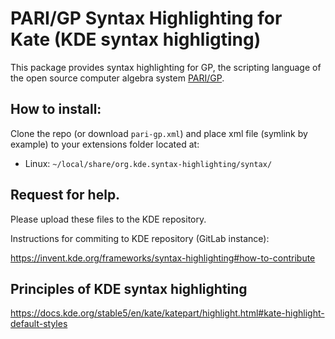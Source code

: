 # PARI/GP Syntax Highlighting for Kate (KDE syntax highligting)

This package provides syntax highlighting for GP, the scripting language of the open source computer algebra system [PARI/GP](https://pari.math.u-bordeaux.fr/).

## How to install:

Clone the repo (or download `pari-gp.xml`) and place xml file (symlink by example) to your extensions folder located at:

* Linux: `~/local/share/org.kde.syntax-highlighting/syntax/`
  
## Request for help.

Please upload these files to the KDE repository.

Instructions for commiting to KDE repository (GitLab instance):

https://invent.kde.org/frameworks/syntax-highlighting#how-to-contribute

## Principles of KDE syntax highlighting

https://docs.kde.org/stable5/en/kate/katepart/highlight.html#kate-highlight-default-styles
